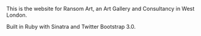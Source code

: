 This is the website for Ransom Art, an Art Gallery and Consultancy in West London.

Built in Ruby with Sinatra and Twitter Bootstrap 3.0.
